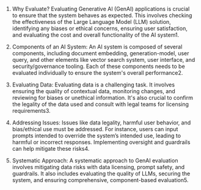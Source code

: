 
1. Why Evaluate? Evaluating Generative AI (GenAI) applications is crucial to ensure that the system behaves as expected. This involves checking the effectiveness of the Large Language Model (LLM) solution, identifying any biases or ethical concerns, ensuring user satisfaction, and evaluating the cost and overall functionality of the AI system1.

2. Components of an AI System: An AI system is composed of several components, including document embedding, generation-model, user query, and other elements like vector search system, user interface, and security/governance tooling. Each of these components needs to be evaluated individually to ensure the system's overall performance2.

3. Evaluating Data: Evaluating data is a challenging task. It involves ensuring the quality of contextual data, monitoring changes, and reviewing for biases or unethical information. It's also crucial to confirm the legality of the data used and consult with legal teams for licensing requirements3.

4. Addressing Issues: Issues like data legality, harmful user behavior, and bias/ethical use must be addressed. For instance, users can input prompts intended to override the system’s intended use, leading to harmful or incorrect responses. Implementing oversight and guardrails can help mitigate these risks4.

5. Systematic Approach: A systematic approach to GenAI evaluation involves mitigating data risks with data licensing, prompt safety, and guardrails. It also includes evaluating the quality of LLMs, securing the system, and ensuring comprehensive, component-based evaluation5.

